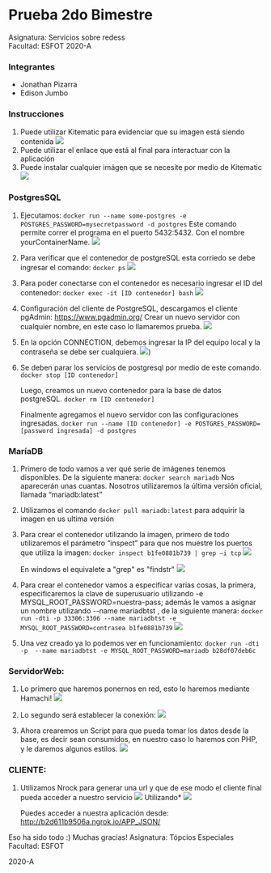 # Prueba 2do Bimestre
Asignatura: Servicios sobre redess\
Facultad: ESFOT
2020-A

### Integrantes
- Jonathan Pizarra
- Edison Jumbo

### Instrucciones 

1. Puede utilizar Kitematic para evidenciar que su imagen está siendo contenida
![](https://raw.githubusercontent.com/EdisonStalin/pruebaB2_Servicios/master/Prueba_B2/assets/postgres_docker.png)
2. Puede utilizar el enlace que está al final para interactuar con la aplicación
3. Puede instalar cualquier imágen que se necesite por medio de Kitematic
![](https://raw.githubusercontent.com/EdisonStalin/pruebaB2_Servicios/master/Prueba_B2/assets/mariadb_docker.png)


### PostgresSQL
1. Ejecutamos: `docker run --name some-postgres -e POSTGRES_PASSWORD=mysecretpassword -d postgres` Este comando permite correr el programa en el puerto 5432:5432. Con el nombre yourContainerName. 
    ![](https://raw.githubusercontent.com/EdisonStalin/pruebaB2_Servicios/master/Prueba_B2/assets/docker_c1.png)
    
2. Para verificar que el contenedor de postgreSQL esta corriedo se debe ingresar el comando: `docker ps` 
 ![](https://raw.githubusercontent.com/EdisonStalin/pruebaB2_Servicios/master/Prueba_B2/assets/docker_c2.png)

3. Para poder conectarse con el contenedor es necesario ingresar el ID del contenedor: `docker exec -it [ID contenedor] bash`
![](https://raw.githubusercontent.com/EdisonStalin/pruebaB2_Servicios/master/Prueba_B2/assets/docker_c3.png)

4. Configuración del cliente de PostgreSQL, descargamos el cliente pgAdmin: https://www.pgadmin.org/
Crear un nuevo servidor con cualquier nombre, en este caso lo llamaremos prueba.
![](https://raw.githubusercontent.com/EdisonStalin/pruebaB2_Servicios/master/Prueba_B2/assets/docker_c4.png)
5. En la opción CONNECTION, debemos ingresar la IP del equipo local y la contraseña se debe ser cualquiera.
![](https://raw.githubusercontent.com/EdisonStalin/pruebaB2_Servicios/master/Prueba_B2/assets/docker_c5.png))

6.  Se deben parar los servicios de postgresql por medio de este comando.
    `docker stop [ID contenedor]`
    
    Luego, creamos un nuevo contenedor para la base de datos postgreSQL. 
    `docker rm [ID contenedor]`

    Finalmente agregamos el nuevo servidor con las configuraciones ingresadas. 
    `docker run --name [ID contenedor] -e POSTGRES_PASSWORD=[password ingresada] -d postgres`

### MaríaDB
1. Primero de todo vamos a ver qué serie de imágenes tenemos disponibles. De la siguiente manera:
    `docker search mariadb`
    Nos aparecerán unas cuantas. Nosotros utilizaremos la última versión oficial, llamada “mariadb:latest”

2. Utilizamos el comando `docker pull mariadb:latest` para adquirir la imagen en us ultima versión

3. Para crear el contenedor utilizando la imagen, primero de todo utilizaremos el parámetro “inspect” para que nos muestre los puertos que utiliza la imagen: `docker inspect b1fe0881b739 | grep –i tcp`
![](https://raw.githubusercontent.com/EdisonStalin/pruebaB2_Servicios/master/Prueba_B2/assets/docker_c6.png)

    En windows el equivalete  a "grep" es "findstr"
    ![](https://raw.githubusercontent.com/EdisonStalin/pruebaB2_Servicios/master/Prueba_B2/assets/docker_7.png)
5. Para crear el contenedor vamos a especificar varias cosas, la primera, especificaremos la clave de superusuario utilizando -e MYSQL_ROOT_PASSWORD=nuestra-pass; además le vamos a asignar un nombre utilizando --name mariadbtst , de la siguiente manera:
`docker run -dti -p 33306:3306 --name mariadbtst -e MYSQL_ROOT_PASSWORD=contrasea b1fe0881b739`
![](https://raw.githubusercontent.com/EdisonStalin/pruebaB2_Servicios/master/Prueba_B2/assets/docker_8.png)

6. Una vez creado ya lo podemos ver en funcionamiento:
`docker run -dti -p  --name mariadbtst -e MYSQL_ROOT_PASSWORD=mariadb b28df07deb6c`


### ServidorWeb:
1. Lo primero que haremos ponernos en red, esto lo haremos mediante Hamachi!
![](https://raw.githubusercontent.com/EdisonStalin/pruebaB2_Servicios/master/Prueba_B2/assets/docker_c9.png)

2. Lo segundo será establecer la conexión:
![](https://raw.githubusercontent.com/EdisonStalin/pruebaB2_Servicios/master/Prueba_B2/assets/docker10.png)

3. Ahora crearemos un Script para que pueda tomar los datos desde la base, es decir sean consumidos, en nuestro caso lo haremos con PHP, y le daremos algunos estilos.
![](https://raw.githubusercontent.com/EdisonStalin/pruebaB2_Servicios/master/Prueba_B2/assets/docker_c10.png)

### CLIENTE:
1. Utilizamos Nrock para generar una url y que de ese modo el cliente final pueda acceder a nuestro servicio
![](https://raw.githubusercontent.com/EdisonStalin/pruebaB2_Servicios/master/Prueba_B2/assets/docker_c11.png)
    Utilizando*
![](https://raw.githubusercontent.com/EdisonStalin/pruebaB2_Servicios/master/Prueba_B2/assets/docker_c12.png)

    Puedes acceder a nuestra aplicación desde: http://b2d611b9506a.ngrok.io/APP_JSON/

Eso ha sido todo :)
Muchas gracias! 
Asignatura: Tópcios Especiales\
Facultad: ESFOT

2020-A
